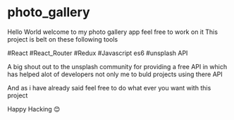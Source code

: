 # photo_gallery

Hello World 
welcome to my photo gallery app feel free to work on it 
This project is belt on these following tools

#React
#React_Router
#Redux
#Javascript es6
#unsplash API

A big shout out to the unsplash community for providing a free API in which has helped alot of developers not only me to buld projects using there API 

And as i have already said feel free to do what ever you want with this project

Happy Hacking 😊
